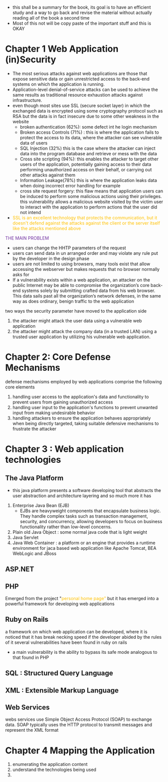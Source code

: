 - this shall be a summary for the book, its goal is to have an efficient study and a way to go back and revise the material without actually reading all of the book a second time
- Most of this not will be copy paste of the important stuff and this is OKAY


# Chapter 1 Web Application (in)Security

 - The most serious attacks against web applications are those that expose sensitive data or gain unrestricted access to the back-end systems on which the application is running.
- Application-level denial-of-service attacks can be used to achieve the same results as traditional resource exhaustion attacks against infrastructure. 
- even though most sites use SSL (secure socket layer) in which the exchanged data is encrypted using some cryptography protocol such as RSA but the data is in fact insecure due to some other weakness in the website
	- broken authentication (62%): some defect int he login mechanism
	- Broken access Controls (71%) : this is where the application fails to protect the access to its data, where the attacker can see vulnerable data of users
	- SQL Injection (32%) this is the case where the attacker can inject data into the program database and retrieve or mess with the data 
	- Cross site scripting (94%): this enables the attacker to target other users of the application, potentially gaining access to their data performing unauthorized access on their behalf, or carrying out other attacks against them
	- Information Leakage(78%) this is where the application leaks data when doing incorrect error handling for example
	- cross site request forgery: this flaw means that application users can be induced to perform some malicious actions using their privileges. this vulnerability allows a malicious website visited by the victim user to interact with the application to perform actions that the user did not intend
- <span style="color:rgb(255, 192, 0)">SSL is an excellent technology that protects the communication, but it doesn't defend against the attacks against the client or the server itself like the attacks mentioned above</span> 

<span style="color:rgb(112, 48, 160)">THE MAIN PROBLEM</span> 
 - users can change the HHTP parameters of the request
 - users can send data in un arranged order and may violate any rule put by the developer in the design phase
 - users are not limited to using browsers, many tools exist that allow accessing the webserver but makes requests that no browser normally asks for
- If a vulnerability exists within a web application, an attacker on the public Internet may be able to compromise the organization’s core back-end systems solely by submitting crafted data from his web browser. This data sails past all the organization’s network defenses, in the same way as does ordinary, benign traffic to the web application


two ways the security parameter have moved to the application side
1. the attacker might attack the user data using a vulnerable web application
2. the attacker might attack the company data (in a trusted LAN) using a trusted user application by  utilizing his vulnerable web application.


# Chapter 2: Core Defense Mechanisms

defense mechanisms employed by web applications comprise the following core elements
1. handling user access to the application's data and functionality to prevent users from gaining unauthorized access
2. handling user input to the application's functions to prevent unwanted input from making undesirable behavior
3. handling attackers to ensure the application behaves appropriately when being directly targeted, taking suitable defensive mechanisms to frustrate the attacker







# Chapter 3 : Web application technologies

## The Java Platform

- this java platform presents a software developing tool that abstracts the user abstraction and architecture layering and so much more
it has 
1. Enterprise Java Bean (EJB)
	- EJBs are heavyweight components that encapsulate business logic. They handle complex tasks such as transaction management, security, and concurrency, allowing developers to focus on business functionality rather than low-level concerns.
2. Plain old Java Object : some normal java code that is light weight
3. Java Servlet
4. Java Web Container : a platform or an engine that provides a runtime environment for jaca based web application like Apache Tomcat, BEA WebLogic and JBoss

## ASP.NET

## PHP
Emerged from the project "<span style="color:rgb(255, 192, 0)">personal home page"</span> but it has emerged into a powerful framework for developing web applications

## Ruby on Rails
a framework on which web application can be developed, where it is noticed that it has break necking speed if the developer abided by the rules of it
several vulnerabilities have been found in ruby on rails
- a main vulnerability is the ability to bypass its safe mode analogous to that found in PHP

## SQL : Structured Query Language
## XML : Extensible Markup Language

## Web Services
webs services use Simple Object Access Protocol (SOAP) to exchange data. SOAP typically uses the HTTP protocol to transmit messages and represent the XML format


# Chapter 4 Mapping the Application
1. enumerating the application content
2. understand the technologies being used
3. 
